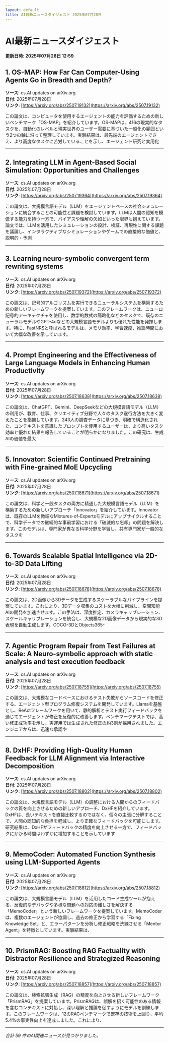 ```yaml
---
layout: default
title: AI最新ニュースダイジェスト 2025年07月28日
---
```


# AI最新ニュースダイジェスト
**更新日時: 2025年07月28日 12:59**

## 1. OS-MAP: How Far Can Computer-Using Agents Go in Breadth and Depth?

**ソース**: cs.AI updates on arXiv.org  
**日付**: 2025年07月28日  
**リンク**: [https://arxiv.org/abs/2507.19132](https://arxiv.org/abs/2507.19132)  

この論文は、コンピュータを使用するエージェントの能力を評価するための新しいベンチマーク「OS-MAP」を紹介しています。OS-MAPは、416の現実的なタスクを、自動化のレベルと現実世界のユーザー需要に基づいた一般化の範囲という2つの軸に沿って整理しています。実験結果は、最先端のエージェントでさえ、より高度なタスクに苦労していることを示し、エージェント研究と実用化  

---

## 2. Integrating LLM in Agent-Based Social Simulation: Opportunities and Challenges

**ソース**: cs.AI updates on arXiv.org  
**日付**: 2025年07月28日  
**リンク**: [https://arxiv.org/abs/2507.19364](https://arxiv.org/abs/2507.19364)  

この論文は、大規模言語モデル（LLM）をエージェントベースの社会シミュレーションに統合することの可能性と課題を検討しています。LLMは人間の認知を模倣する能力を持つ一方で、バイアスや理解の欠如といった限界も抱えています。論文では、LLMを活用したシミュレーションの設計、検証、再現性に関する課題を議論し、インタラクティブなシミュレーションやゲームでの直接的な価値と、説明的・予測  

---

## 3. Learning neuro-symbolic convergent term rewriting systems

**ソース**: cs.AI updates on arXiv.org  
**日付**: 2025年07月28日  
**リンク**: [https://arxiv.org/abs/2507.19372](https://arxiv.org/abs/2507.19372)  

この論文は、記号的アルゴリズムを実行できるニューラルシステムを構築するための新しいフレームワークを提案しています。このフレームワークは、ニューロ記号的アーキテクチャを使用し、数学的数式の簡略化などのタスクで、既存のニューラルモデルやGPT-4oなどの大規模言語モデルよりも優れた性能を発揮します。特に、FastNRSと呼ばれるモデルは、メモリ効率、学習速度、推論時間において大幅な改善を示しています。  

---

## 4. Prompt Engineering and the Effectiveness of Large Language Models in Enhancing Human Productivity

**ソース**: cs.AI updates on arXiv.org  
**日付**: 2025年07月28日  
**リンク**: [https://arxiv.org/abs/2507.18638](https://arxiv.org/abs/2507.18638)  

この論文は、ChatGPT、Gemini、DeepSeekなどの大規模言語モデル（LLM）の利用が、教育、仕事、クリエイティブ分野で人々のタスク遂行方法を大きく変えたことを指摘しています。243人の調査データに基づき、明確で構造化された、コンテキストを意識したプロンプトを使用するユーザーは、より高いタスク効率と優れた結果を報告していることが明らかになりました。この研究は、生成AIの価値を最大  

---

## 5. Innovator: Scientific Continued Pretraining with Fine-grained MoE Upcycling

**ソース**: cs.AI updates on arXiv.org  
**日付**: 2025年07月28日  
**リンク**: [https://arxiv.org/abs/2507.18671](https://arxiv.org/abs/2507.18671)  

この論文は、科学と一般タスクの両方に精通した大規模言語モデル（LLM）を構築するための新しいアプローチ「Innovator」を紹介しています。Innovatorは、既存のLLMを微細なMixtures-of-Expertsモデルにアップサイクルすることで、科学データでの継続的な事前学習における「破滅的な忘却」の問題を解決します。このモデルは、専門家が異なる科学分野を学習し、共有専門家が一般的なタスクを  

---

## 6. Towards Scalable Spatial Intelligence via 2D-to-3D Data Lifting

**ソース**: cs.AI updates on arXiv.org  
**日付**: 2025年07月28日  
**リンク**: [https://arxiv.org/abs/2507.18678](https://arxiv.org/abs/2507.18678)  

この論文は、2D画像から3Dデータを生成するスケーラブルなパイプラインを提案しています。これにより、3Dデータ収集のコストを大幅に削減し、空間知能AIの開発を加速させます。この手法は、深度推定、カメラキャリブレーション、スケールキャリブレーションを統合し、大規模な2D画像データから現実的な3D表現を自動生成します。COCO-3DとObjects365-  

---

## 7. Agentic Program Repair from Test Failures at Scale: A Neuro-symbolic approach with static analysis and test execution feedback

**ソース**: cs.AI updates on arXiv.org  
**日付**: 2025年07月28日  
**リンク**: [https://arxiv.org/abs/2507.18755](https://arxiv.org/abs/2507.18755)  

この論文は、大規模なコードベースにおけるテスト失敗からソースコードを修正する、エージェント型プログラム修復システムを開発しています。Llamaを基盤とし、ReActフレームワークを用いて、静的解析とテスト実行フィードバックを通じてエージェントが修正を反復的に改善します。ベンチマークテストでは、高い修正成功率を示し、実運用では生成された修正の約3割が採用されました。エンジニアからは、迅速な承認や  

---

## 8. DxHF: Providing High-Quality Human Feedback for LLM Alignment via Interactive Decomposition

**ソース**: cs.AI updates on arXiv.org  
**日付**: 2025年07月28日  
**リンク**: [https://arxiv.org/abs/2507.18802](https://arxiv.org/abs/2507.18802)  

この論文は、大規模言語モデル（LLM）の調整における人間からのフィードバックの質を向上させるための新しいアプローチ、DxHFを紹介しています。DxHFは、長いテキストを直接比較するのではなく、個々の主張に分解することで、人間の認知的な負担を軽減し、より正確なフィードバックを可能にします。研究結果は、DxHFがフィードバックの精度を向上させる一方で、フィードバックにかかる時間はわずかに増加することを示しています  

---

## 9. MemoCoder: Automated Function Synthesis using LLM-Supported Agents

**ソース**: cs.AI updates on arXiv.org  
**日付**: 2025年07月28日  
**リンク**: [https://arxiv.org/abs/2507.18812](https://arxiv.org/abs/2507.18812)  

この論文は、大規模言語モデル（LLM）を活用したコード生成ツールが抱える、反復的なデバッグや多様な問題への対応の難しさを解決する「MemoCoder」という新しいフレームワークを提案しています。MemoCoderは、複数のエージェントが協調し、過去の修正から学習する「Fixing Knowledge Set」と、エラーパターンを分析し修正戦略を洗練させる「Mentor Agent」を特徴としています。実験結果は、  

---

## 10. PrismRAG: Boosting RAG Factuality with Distractor Resilience and Strategized Reasoning

**ソース**: cs.AI updates on arXiv.org  
**日付**: 2025年07月28日  
**リンク**: [https://arxiv.org/abs/2507.18857](https://arxiv.org/abs/2507.18857)  

この論文は、検索拡張生成（RAG）の精度を向上させる新しいフレームワーク「PrismRAG」を提案しています。PrismRAGは、誤解を招く可能性のある情報を含むコンテキストに対処し、深い理解と推論を促すようにモデルを訓練します。このフレームワークは、12のRAGベンチマークで既存の技術を上回り、平均5.4%の事実性向上を達成しました。これにより、  

---

*合計 59 件のAI関連ニュースが見つかりました。*
